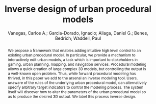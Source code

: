 ---
layout: technique
title: "Inverse design of urban procedural models"
classifications:
    system_type: "False"
    technique: "True"
    design_study: "False"
    evaluation: "False"
    data: "False"
    analysis: "False"
    generation: "True"
    curation_and_transformation: "False"
    management: "False"
    modeling: "True"
    urban_analysis: "True"
    visualization: "False"
    sunlight_access: "True"
    wind_ventilation: "False"
    view_impact: "False"
    energy: "False"
    damage_and_disaster_management: "False"
    climate: "False"
    sound: "False"
    property_cadastre: "False"
    other_use: "False"
    lookup: "False"
    browse: "True"
    locate: "False"
    explore: "False"
    identify: "False"
    compare: "False"
    summarize: "False"
    distribution: "False"
    trends: "False"
    outliers: "False"
    extremes: "False"
    features: "True"
    target_discovery: "True"
    target_access: "True"
    spatial_relation: "True"
    buildings: "True"
    streets: "True"
    nature: "True"
    uniform_discretization: "False"
    structural_subdivision: "True"
    univariate: "False"
    multivariate: "True"
    volumetric: "False"
    temporal: "False"
    sensing: "False"
    statistical: "False"
    simulation_based: "True"
    learning_based: "False"
    surveyed: "False"
    site: "False"
    block: "True"
    multi_block: "True"
    city: "True"
    va_wo_model: "False"
    post_model: "False"
    model_integrated: "True"
    assisted_models: "False"
    overlay: "True"
    embedded: "False"
    linked: "True"
    temporal_jx: "False"
    spatial_jx: "False"
    filter: "False"
    aggregate: "False"
    embed: "False"
    glyphs: "False"
    bar_charts: "True"
    scatterplots: "True"
    linegraphs: "False"
    matrix: "False"
    grid: "False"
    boxplot: "False"
    parallel_coordinates: "False"
    map_2d: "False"
    map_3d: "True"
    walking: "False"
    steering: "False"
    selection_based: "False"
    manipulation_based: "True"
    distortion: "False"
    ghosting: "False"
    culling: "False"
    birds_view: "False"
    multi_view: "False"
    assisted_steering: "False"
    other: "False"
    vr_cave: "False"
    ar: "False"
    desktop: "False"
    mobile: "False"
    case_study: "True"
    user_study: "False"
    statistical_evaluation: "False"
    expert_interviews: "False"
key: "7JAFUEJJ"
item_type: "journalArticle"
publication_year: "2012"
author: "Vanegas, Carlos A.; Garcia-Dorado, Ignacio; Aliaga, Daniel G.; Benes, Bedrich; Waddell, Paul"
publication_title: "ACM Transactions on Graphics"
isbn: "nan"
issn: "0730-0301, 1557-7368"
doi: "10.1145/2366145.2366187"
url_paper: "https://dl.acm.org/doi/10.1145/2366145.2366187"
abstract_note: "We propose a framework that enables adding intuitive high level control to an existing urban procedural model. In particular, we provide a mechanism to interactively edit urban models, a task which is important to stakeholders in gaming, urban planning, mapping, and navigation services. Procedural modeling allows a quick creation of large complex 3D models, but controlling the output is a well-known open problem. Thus, while forward procedural modeling has thrived, in this paper we add to the arsenal an inverse modeling tool. Users, unaware of the rules of the underlying urban procedural model, can alternatively specify arbitrary target indicators to control the modeling process. The system itself will discover how to alter the parameters of the urban procedural model so as to produce the desired 3D output. We label this process inverse design."
date_added: "2023-01-29 23:56:25"
date_modified: "2023-01-29 23:56:25"
access_date: "2023-01-29 23:56:25"
pages: "1-11"
num_pages: "nan"
issue: "6"
volume: "31.0"
number_of_volumes: "nan"
journal_abbreviation: "ACM Trans. Graph."
short_title: "nan"
series: "nan"
series_number: "nan"
series_text: "nan"
series_title: "nan"
publisher: "nan"
place: "nan"
language: "en"
rights: "nan"
type: "nan"
archive: "nan"
archive_location: "nan"
library_catalog: "DOI.org (Crossref)"
call_number: "nan"
extra: "nan"
notes: "nan"
link_attachments: "nan"
manual_tags: "nan"
automatic_tags: "nan"
editor: "nan"
series_editor: "nan"
translator: "nan"
contributor: "nan"
attorney_agent: "nan"
book_author: "nan"
cast_member: "nan"
commenter: "nan"
composer: "nan"
cosponsor: "nan"
counsel: "nan"
interviewer: "nan"
producer: "nan"
recipient: "nan"
reviewed_author: "nan"
scriptwriter: "nan"
words_by: "nan"
guest: "nan"
number: "nan"
edition: "nan"
running_time: "nan"
scale: "nan"
medium: "nan"
artwork_size: "nan"
filing_date: "nan"
application_number: "nan"
assignee: "nan"
issuing_authority: "nan"
country: "nan"
meeting_name: "nan"
conference_name: "nan"
court: "nan"
references: "nan"
reporter: "nan"
legal_status: "nan"
priority_numbers: "nan"
programming_language: "nan"
version: "nan"
system: "nan"
code: "nan"
code_number: "nan"
section: "nan"
session: "nan"
committee: "nan"
history: "nan"
legislative_body: "nan"
abstract: "We propose a framework that enables adding intuitive high level control to an existing urban procedural model. In particular, we provide a mechanism to interactively edit urban models, a task which is important to stakeholders in gaming, urban planning, mapping, and navigation services. Procedural modeling allows a quick creation of large complex 3D models, but controlling the output is a well-known open problem. Thus, while forward procedural modeling has thrived, in this paper we add to the arsenal an inverse modeling tool. Users, unaware of the rules of the underlying urban procedural model, can alternatively specify arbitrary target indicators to control the modeling process. The system itself will discover how to alter the parameters of the urban procedural model so as to produce the desired 3D output. We label this process inverse design."
---